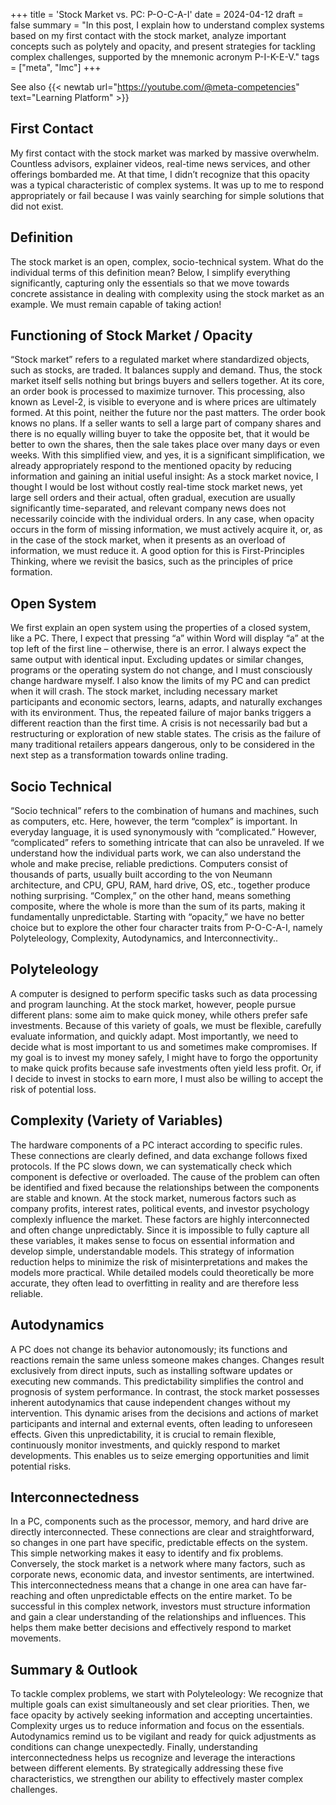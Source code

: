 +++
title = 'Stock Market vs. PC: P-O-C-A-I'
date = 2024-04-12
draft = false
summary = "In this post, I explain how to understand complex systems based on my first contact with the stock market, analyze important concepts such as polytely and opacity, and present strategies for tackling complex challenges, supported by the mnemonic acronym P-I-K-E-V."
tags = ["meta", "lmc"]
+++

See also {{< newtab url="https://youtube.com/@meta-competencies" text="Learning Platform" >}}  

## First Contact   
My first contact with the stock market was marked by massive overwhelm. Countless advisors, explainer videos, real-time news services, and other offerings bombarded me. At that time, I didn’t recognize that this opacity was a typical characteristic of complex systems. It was up to me to respond appropriately or fail because I was vainly searching for simple solutions that did not exist.  

## Definition
The stock market is an open, complex, socio-technical system. What do the individual terms of this definition mean? Below, I simplify everything significantly, capturing only the essentials so that we move towards concrete assistance in dealing with complexity using the stock market as an example. We must remain capable of taking action!  

## Functioning of Stock Market / Opacity  
“Stock market” refers to a regulated market where standardized objects, such as stocks, are traded. It balances supply and demand. Thus, the stock market itself sells nothing but brings buyers and sellers together. At its core, an order book is processed to maximize turnover. This processing, also known as Level-2, is visible to everyone and is where prices are ultimately formed. At this point, neither the future nor the past matters. The order book knows no plans. If a seller wants to sell a large part of company shares and there is no equally willing buyer to take the opposite bet, that it would be better to own the shares, then the sale takes place over many days or even weeks. With this simplified view, and yes, it is a significant simplification, we already appropriately respond to the mentioned opacity by reducing information and gaining an initial useful insight: As a stock market novice, I thought I would be lost without costly real-time stock market news, yet large sell orders and their actual, often gradual, execution are usually significantly time-separated, and relevant company news does not necessarily coincide with the individual orders. In any case, when opacity occurs in the form of missing information, we must actively acquire it, or, as in the case of the stock market, when it presents as an overload of information, we must reduce it. A good option for this is First-Principles Thinking, where we revisit the basics, such as the principles of price formation.  

## Open System  
We first explain an open system using the properties of a closed system, like a PC. There, I expect that pressing “a” within Word will display “a” at the top left of the first line – otherwise, there is an error. I always expect the same output with identical input. Excluding updates or similar changes, programs or the operating system do not change, and I must consciously change hardware myself. I also know the limits of my PC and can predict when it will crash. The stock market, including necessary market participants and economic sectors, learns, adapts, and naturally exchanges with its environment. Thus, the repeated failure of major banks triggers a different reaction than the first time. A crisis is not necessarily bad but a restructuring or exploration of new stable states. The crisis as the failure of many traditional retailers appears dangerous, only to be considered in the next step as a transformation towards online trading.  

## Socio Technical  
“Socio technical” refers to the combination of humans and machines, such as computers, etc. Here, however, the term “complex” is important. In everyday language, it is used synonymously with “complicated.” However, “complicated” refers to something intricate that can also be unraveled. If we understand how the individual parts work, we can also understand the whole and make precise, reliable predictions. Computers consist of thousands of parts, usually built according to the von Neumann architecture, and CPU, GPU, RAM, hard drive, OS, etc., together produce nothing surprising. “Complex,” on the other hand, means something composite, where the whole is more than the sum of its parts, making it fundamentally unpredictable. Starting with “opacity,” we have no better choice but to explore the other four character traits from P-O-C-A-I, namely Polyteleology, Complexity, Autodynamics, and Interconnectivity..  

## Polyteleology  
A computer is designed to perform specific tasks such as data processing and program launching. At the stock market, however, people pursue different plans: some aim to make quick money, while others prefer safe investments. Because of this variety of goals, we must be flexible, carefully evaluate information, and quickly adapt. Most importantly, we need to decide what is most important to us and sometimes make compromises. If my goal is to invest my money safely, I might have to forgo the opportunity to make quick profits because safe investments often yield less profit. Or, if I decide to invest in stocks to earn more, I must also be willing to accept the risk of potential loss.  

## Complexity (Variety of Variables)  
The hardware components of a PC interact according to specific rules. These connections are clearly defined, and data exchange follows fixed protocols. If the PC slows down, we can systematically check which component is defective or overloaded. The cause of the problem can often be identified and fixed because the relationships between the components are stable and known. At the stock market, numerous factors such as company profits, interest rates, political events, and investor psychology complexly influence the market. These factors are highly interconnected and often change unpredictably. Since it is impossible to fully capture all these variables, it makes sense to focus on essential information and develop simple, understandable models. This strategy of information reduction helps to minimize the risk of misinterpretations and makes the models more practical. While detailed models could theoretically be more accurate, they often lead to overfitting in reality and are therefore less reliable.  

## Autodynamics  
A PC does not change its behavior autonomously; its functions and reactions remain the same unless someone makes changes. Changes result exclusively from direct inputs, such as installing software updates or executing new commands. This predictability simplifies the control and prognosis of system performance. In contrast, the stock market possesses inherent autodynamics that cause independent changes without my intervention. This dynamic arises from the decisions and actions of market participants and internal and external events, often leading to unforeseen effects. Given this unpredictability, it is crucial to remain flexible, continuously monitor investments, and quickly respond to market developments. This enables us to seize emerging opportunities and limit potential risks.  

## Interconnectedness  
In a PC, components such as the processor, memory, and hard drive are directly interconnected. These connections are clear and straightforward, so changes in one part have specific, predictable effects on the system. This simple networking makes it easy to identify and fix problems. Conversely, the stock market is a network where many factors, such as corporate news, economic data, and investor sentiments, are intertwined. This interconnectedness means that a change in one area can have far-reaching and often unpredictable effects on the entire market. To be successful in this complex network, investors must structure information and gain a clear understanding of the relationships and influences. This helps them make better decisions and effectively respond to market movements.  

## Summary & Outlook  
To tackle complex problems, we start with Polyteleology: We recognize that multiple goals can exist simultaneously and set clear priorities. Then, we face opacity by actively seeking information and accepting uncertainties. Complexity urges us to reduce information and focus on the essentials. Autodynamics remind us to be vigilant and ready for quick adjustments as conditions can change unexpectedly. Finally, understanding interconnectedness helps us recognize and leverage the interactions between different elements. By strategically addressing these five characteristics, we strengthen our ability to effectively master complex challenges.  

